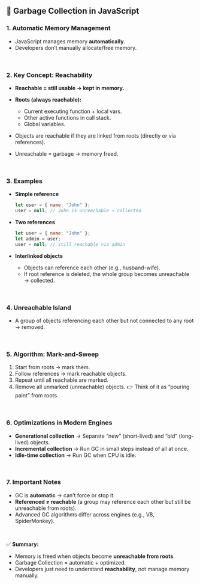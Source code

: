 

## 📌 Garbage Collection in JavaScript

### 1. Automatic Memory Management

* JavaScript manages memory **automatically**.
* Developers don’t manually allocate/free memory.

<br>

### 2. Key Concept: **Reachability**

* **Reachable = still usable → kept in memory.**
* **Roots (always reachable):**

  * Current executing function + local vars.
  * Other active functions in call stack.
  * Global variables.
* Objects are reachable if they are linked from roots (directly or via references).
* Unreachable = garbage → memory freed.

<br>

### 3. Examples

* **Simple reference**

  ```js
  let user = { name: "John" };
  user = null; // John is unreachable → collected
  ```
* **Two references**

  ```js
  let user = { name: "John" };
  let admin = user;
  user = null; // still reachable via admin
  ```
* **Interlinked objects**

  * Objects can reference each other (e.g., husband-wife).
  * If root reference is deleted, the whole group becomes unreachable → collected.

<br>

### 4. Unreachable Island

* A group of objects referencing each other but not connected to any root → removed.

<br>

### 5. Algorithm: **Mark-and-Sweep**

1. Start from roots → mark them.
2. Follow references → mark reachable objects.
3. Repeat until all reachable are marked.
4. Remove all unmarked (unreachable) objects.
   👉 Think of it as “pouring paint” from roots.

<br>

### 6. Optimizations in Modern Engines

* **Generational collection** → Separate “new” (short-lived) and “old” (long-lived) objects.
* **Incremental collection** → Run GC in small steps instead of all at once.
* **Idle-time collection** → Run GC when CPU is idle.

<br>

### 7. Important Notes

* GC is **automatic** → can’t force or stop it.
* **Referenced ≠ reachable** (a group may reference each other but still be unreachable from roots).
* Advanced GC algorithms differ across engines (e.g., V8, SpiderMonkey).

<br>

✅ **Summary:**

* Memory is freed when objects become **unreachable from roots**.
* Garbage Collection = automatic + optimized.
* Developers just need to understand **reachability**, not manage memory manually.
